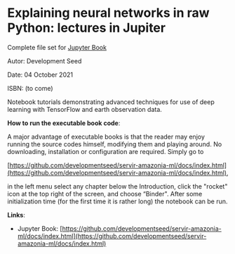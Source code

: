 # Explaining neural networks in raw Python: lectures in Jupiter

Complete file set for [Jupyter Book](https://beta.jupyterbook.org/intro.html)

Autor: Development Seed

Date:  04 October 2021

ISBN: (to come)


  Notebook tutorials demonstrating advanced techniques for use of deep learning with TensorFlow and earth observation data.



**How to run the executable book code**:

A major advantage of executable books is that the reader may enjoy running the source codes himself, modifying them and playing around. No downloading, installation or configuration are required. Simply go to 

[https://github.com/developmentseed/servir-amazonia-ml/docs/index.html](https://github.com/developmentseed/servir-amazonia-ml/docs/index.html),

in the left menu select any chapter below the Introduction, click the "rocket" icon at the top right of the screen, and choose “Binder". After some initialization time (for the first time it is rather long) the notebook can be run.


**Links**:

- Jupyter Book: 
[https://github.com/developmentseed/servir-amazonia-ml/docs/index.html](https://github.com/developmentseed/servir-amazonia-ml/docs/index.html)


